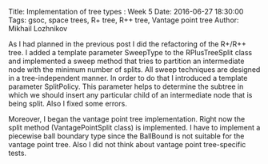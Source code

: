 Title: Implementation of tree types : Week 5
Date: 2016-06-27 18:30:00
Tags: gsoc, space trees, R+ tree, R++ tree, Vantage point tree
Author: Mikhail Lozhnikov

As I had planned in the previous post I did the refactoring of the R+/R++ tree. I added a template parameter SweepType to the RPlusTreeSplit class and implemented a sweep method that tries to partition an intermediate node with the minimum number of splits. All sweep techniques are designed in a tree-independent manner. In order to do that I introduced a template parameter SplitPolicy. This parameter helps to determine the subtree in which we should insert any particular child of an intermediate node that is being split. Also I fixed some errors.

Moreover, I began the vantage point tree implementation. Right now the split method (VantagePointSplit class) is implemented. I have to implement a piecewise ball boundary type since the BallBound is not suitable for the vantage point tree. Also I did not think about vantage point tree-specific tests.
